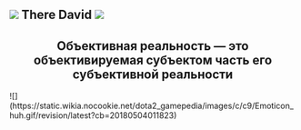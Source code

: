 ## ![](https://static.wikia.nocookie.net/dota2_gamepedia/images/1/16/Emoticon_Ranked_Top1.png/revision/latest?cb=20190130004827) There David ![](https://static.wikia.nocookie.net/dota2_gamepedia/images/1/16/Emoticon_Ranked_Top1.png/revision/latest?cb=20190130004827)

<h2 align="center">Объективная реальность — это объективируемая субъектом часть его субъективной реальности</h2>
![](https://static.wikia.nocookie.net/dota2_gamepedia/images/c/c9/Emoticon_huh.gif/revision/latest?cb=20180504011823)
